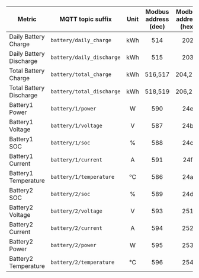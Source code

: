 |Metric|MQTT topic suffix|Unit|Modbus address (dec)|Modbus address (hex)|Modbus data type|Scale factor|
|---|---|:-:|:-:|:-:|:-:|:-:|
|Daily Battery Charge|`battery/daily_charge`|kWh|514|202|U_WORD|0.1|
|Daily Battery Discharge|`battery/daily_discharge`|kWh|515|203|U_WORD|0.1|
|Total Battery Charge|`battery/total_charge`|kWh|516,517|204,205|U_DWORD (LW,HW)|0.1|
|Total Battery Discharge|`battery/total_discharge`|kWh|518,519|206,207|U_DWORD (LW,HW)|0.1|
|Battery1 Power|`battery/1/power`|W|590|24e|S_WORD|10|
|Battery1 Voltage|`battery/1/voltage`|V|587|24b|U_WORD|0.1|
|Battery1 SOC|`battery/1/soc`|%|588|24c|U_WORD|1|
|Battery1 Current|`battery/1/current`|A|591|24f|S_WORD|0.01|
|Battery1 Temperature|`battery/1/temperature`|°C|586|24a|U_WORD|0.1|
|Battery2 SOC|`battery/2/soc`|%|589|24d|U_WORD|1|
|Battery2 Voltage|`battery/2/voltage`|V|593|251|U_WORD|0.1|
|Battery2 Current|`battery/2/current`|A|594|252|S_WORD|0.01|
|Battery2 Power|`battery/2/power`|W|595|253|S_WORD|10|
|Battery2 Temperature|`battery/2/temperature`|°C|596|254|S_WORD|0.1|
